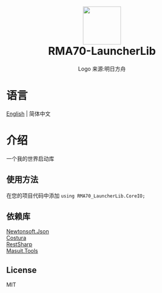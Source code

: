 ﻿<h1 align="center">
    <img width="100px" src="https://raw.githubusercontent.com/T4M-Moling/READMEImages/master/RMA70-LauncherLib/logo.png"/><br>
	RMA70-LauncherLib
</h1>
<p align="center">
	Logo 来源:明日方舟
</p>

# 语言
[English](https://github.com/T4M-Moling/RMA70-LauncherLib/blob/master/README.md) | 简体中文


# 介绍
一个我的世界启动库

## 使用方法

在您的项目代码中添加 `using RMA70_LauncherLib.CoreIO;`

## 依赖库

[Newtonsoft.Json](https://github.com/JamesNK/Newtonsoft.Json)  
[Costura](https://github.com/Fody/Costura)  
[RestSharp](https://github.com/restsharp/RestSharp)  
[Masuit.Tools](https://github.com/ldqk/Masuit.Tools)

## License
MIT